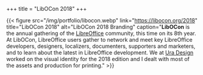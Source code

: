 +++
title = "LibOCon 2018"
+++

{{< figure src="/img/portfolio/libocon.webp" link="https://libocon.org/2018" title="LibOCon 2018" alt="LibOCon 2018 Branding" caption="**LibOCon** is the annual gathering of the [LibreOffice](https://libreoffice.org) community, this time on its 8th year. At LibOCon, LibreOffice users gather to network and meet key LibreOffice developers, designers, localizers, documenters, supporters and marketers, and to learn about the latest in LibreOffice development. We at [Ura Design](https://ura.design) worked on the visual identity for the 2018 edition and I dealt with most of the assets and production for printing." >}}
